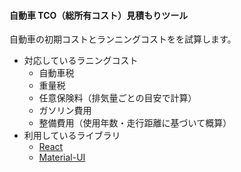 #### 自動車 TCO（総所有コスト）見積もりツール

自動車の初期コストとランニングコストをを試算します。

* 対応しているラニングコスト
  * 自動車税
  * 重量税
  * 任意保険料（排気量ごとの目安で計算）
  * ガソリン費用
  * 整備費用（使用年数・走行距離に基づいて概算）
* 利用しているライブラリ
  * [React](https://facebook.github.io/react/)
  * [Material-UI](http://www.material-ui.com/)